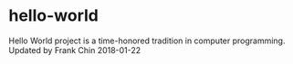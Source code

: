# hello-world
Hello World project is a time-honored tradition in computer programming.
Updated by Frank Chin 2018-01-22
